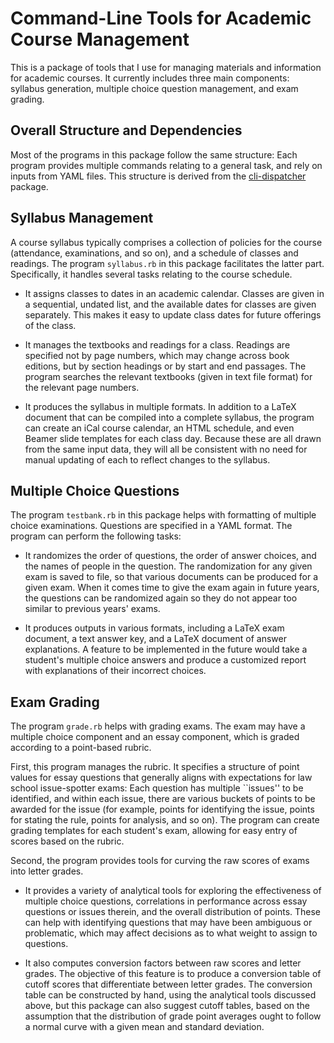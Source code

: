 # Command-Line Tools for Academic Course Management

This is a package of tools that I use for managing materials and information for
academic courses. It currently includes three main components: syllabus
generation, multiple choice question management, and exam grading.

## Overall Structure and Dependencies

Most of the programs in this package follow the same structure: Each program
provides multiple commands relating to a general task, and rely on inputs from
YAML files. This structure is derived from the
[cli-dispatcher](https://rubygems.org/gems/cli-dispatcher) package.

## Syllabus Management

A course syllabus typically comprises a collection of policies for the course
(attendance, examinations, and so on), and a schedule of classes and readings.
The program `syllabus.rb` in this package facilitates the latter part.
Specifically, it handles several tasks relating to the course schedule.

* It assigns classes to dates in an academic calendar. Classes are given in a
  sequential, undated list, and the available dates for classes are given
  separately. This makes it easy to update class dates for future offerings of
  the class.

* It manages the textbooks and readings for a class. Readings are specified not
  by page numbers, which may change across book editions, but by section
  headings or by start and end passages. The program searches the relevant
  textbooks (given in text file format) for the relevant page numbers.

* It produces the syllabus in multiple formats. In addition to a LaTeX document
  that can be compiled into a complete syllabus, the program can create an iCal
  course calendar, an HTML schedule, and even Beamer slide templates for each
  class day. Because these are all drawn from the same input data, they will all
  be consistent with no need for manual updating of each to reflect changes to
  the syllabus.


## Multiple Choice Questions

The program `testbank.rb` in this package helps with formatting of multiple
choice examinations. Questions are specified in a YAML format. The program can
perform the following tasks:

* It randomizes the order of questions, the order of answer choices, and the
  names of people in the question. The randomization for any given exam is saved
  to file, so that various documents can be produced for a given exam. When it
  comes time to give the exam again in future years, the questions can be
  randomized again so they do not appear too similar to previous years' exams.

* It produces outputs in various formats, including a LaTeX exam document, a
  text answer key, and a LaTeX document of answer explanations. A feature to be
  implemented in the future would take a student's multiple choice answers and
  produce a customized report with explanations of their incorrect choices.


## Exam Grading

The program `grade.rb` helps with grading exams. The exam may have a multiple
choice component and an essay component, which is graded according to a
point-based rubric.

First, this program manages the rubric. It specifies a structure of point values
for essay questions that generally aligns with expectations for law school
issue-spotter exams: Each question has multiple ``issues'' to be identified, and
within each issue, there are various buckets of points to be awarded for the
issue (for example, points for identifying the issue, points for stating the
rule, points for analysis, and so on). The program can create grading templates
for each student's exam, allowing for easy entry of scores based on the rubric.

Second, the program provides tools for curving the raw scores of exams into
letter grades.

* It provides a variety of analytical tools for exploring the effectiveness of
  multiple choice questions, correlations in performance across essay questions
  or issues therein, and the overall distribution of points. These can help with
  identifying questions that may have been ambiguous or problematic, which may
  affect decisions as to what weight to assign to questions.

* It also computes conversion factors between raw scores and letter grades. The
  objective of this feature is to produce a conversion table of cutoff scores
  that differentiate between letter grades. The conversion table can be
  constructed by hand, using the analytical tools discussed above, but this
  package can also suggest cutoff tables, based on the assumption that the
  distribution of grade point averages ought to follow a normal curve with a
  given mean and standard deviation.





